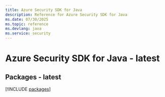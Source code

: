 ```yaml
---
title: Azure Security SDK for Java
description: Reference for Azure Security SDK for Java
ms.date: 07/30/2025
ms.topic: reference
ms.devlang: java
ms.service: security
---
```

# Azure Security SDK for Java - latest
## Packages - latest
[!INCLUDE [packages](security-index.md)]
